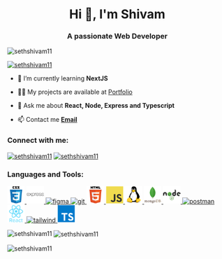 <h1 align="center">Hi 👋, I'm Shivam</h1>
<h3 align="center">A passionate Web Developer</h3>

<p align="left"> <img src="https://komarev.com/ghpvc/?username=sethshivam11&label=Profile%20views&color=0e75b6&style=flat" alt="sethshivam11" /> </p>

<p align="left"> <a href="https://twitter.com/sethshivam11" target="blank"><img src="https://img.shields.io/twitter/follow/sethshivam11?logo=twitter&style=for-the-badge" alt="sethshivam11" /></a> </p>

- 🌱 I’m currently learning **NextJS**

- 👨‍💻 My projects are available at [Portfolio](https://sethshivam.vercel.app)

- 💬 Ask me about **React, Node, Express and Typescript**

- 📫 Contact me [**Email**](mailto:legendshivam11.gmail.com)

<h3 align="left">Connect with me:</h3>
<p align="left">
<a href="https://twitter.com/sethshivam11" target="blank"><img align="center" src="https://raw.githubusercontent.com/rahuldkjain/github-profile-readme-generator/master/src/images/icons/Social/twitter.svg" alt="sethshivam11" height="30" width="40" /></a>
<a href="https://linkedin.com/in/sethshivam11" target="blank"><img align="center" src="https://raw.githubusercontent.com/rahuldkjain/github-profile-readme-generator/master/src/images/icons/Social/linked-in-alt.svg" alt="sethshivam11" height="30" width="40" /></a>
</p>

<h3 align="left">Languages and Tools:</h3>
<p align="left"> <a href="https://www.w3schools.com/css/" target="_blank" rel="noreferrer"> <img src="https://raw.githubusercontent.com/devicons/devicon/master/icons/css3/css3-original-wordmark.svg" alt="css3" width="40" height="40"/> </a> <a href="https://expressjs.com" target="_blank" rel="noreferrer"> <img src="https://raw.githubusercontent.com/devicons/devicon/master/icons/express/express-original-wordmark.svg" alt="express" width="40" height="40"/> </a> <a href="https://www.figma.com/" target="_blank" rel="noreferrer"> <img src="https://www.vectorlogo.zone/logos/figma/figma-icon.svg" alt="figma" width="40" height="40"/> </a> <a href="https://git-scm.com/" target="_blank" rel="noreferrer"> <img src="https://www.vectorlogo.zone/logos/git-scm/git-scm-icon.svg" alt="git" width="40" height="40"/> </a> <a href="https://www.w3.org/html/" target="_blank" rel="noreferrer"> <img src="https://raw.githubusercontent.com/devicons/devicon/master/icons/html5/html5-original-wordmark.svg" alt="html5" width="40" height="40"/> </a> <a href="https://developer.mozilla.org/en-US/docs/Web/JavaScript" target="_blank" rel="noreferrer"> <img src="https://raw.githubusercontent.com/devicons/devicon/master/icons/javascript/javascript-original.svg" alt="javascript" width="40" height="40"/> </a> <a href="https://www.linux.org/" target="_blank" rel="noreferrer"> <img src="https://raw.githubusercontent.com/devicons/devicon/master/icons/linux/linux-original.svg" alt="linux" width="40" height="40"/> </a> <a href="https://www.mongodb.com/" target="_blank" rel="noreferrer"> <img src="https://raw.githubusercontent.com/devicons/devicon/master/icons/mongodb/mongodb-original-wordmark.svg" alt="mongodb" width="40" height="40"/> </a> <a href="https://nodejs.org" target="_blank" rel="noreferrer"> <img src="https://raw.githubusercontent.com/devicons/devicon/master/icons/nodejs/nodejs-original-wordmark.svg" alt="nodejs" width="40" height="40"/> </a> <a href="https://postman.com" target="_blank" rel="noreferrer"> <img src="https://www.vectorlogo.zone/logos/getpostman/getpostman-icon.svg" alt="postman" width="40" height="40"/> </a> <a href="https://reactjs.org/" target="_blank" rel="noreferrer"> <img src="https://raw.githubusercontent.com/devicons/devicon/master/icons/react/react-original-wordmark.svg" alt="react" width="40" height="40"/> </a> <a href="https://tailwindcss.com/" target="_blank" rel="noreferrer"> <img src="https://www.vectorlogo.zone/logos/tailwindcss/tailwindcss-icon.svg" alt="tailwind" width="40" height="40"/> </a> <a href="https://www.typescriptlang.org/" target="_blank" rel="noreferrer"> <img src="https://raw.githubusercontent.com/devicons/devicon/master/icons/typescript/typescript-original.svg" alt="typescript" width="40" height="40"/> </a> </p>

<p><img align="left" src="https://github-readme-stats.vercel.app/api/top-langs?username=sethshivam11&show_icons=true&locale=en&layout=compact" alt="sethshivam11" /></p>

<p>&nbsp;<img align="center" src="https://github-readme-stats.vercel.app/api?username=sethshivam11&show_icons=true&locale=en" alt="sethshivam11" /></p>

<p><img align="center" src="https://github-readme-streak-stats.herokuapp.com/?user=sethshivam11&" alt="sethshivam11" /></p>
